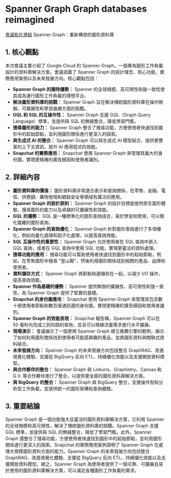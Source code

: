 # Spanner Graph Graph databases reimagined
[會議影片連結](https://www.youtube.com/watch?v=tIYO0aTmv20)
Spanner Graph：重新構想的圖形資料庫

## 1. 核心觀點

本次會議主要介紹了 Google Cloud 的 Spanner Graph，一個專為圖形工作負載設計的資料庫解決方案。會議涵蓋了 Spanner Graph 的設計理念、核心功能、實際應用案例以及未來發展方向。核心觀點包括：

*   **Spanner Graph 的獨特優勢：** Spanner 的全球規模、高可用性和強一致性使其成為運行圖形工作負載的理想平台。
*   **解決圖形資料庫的挑戰：** Spanner Graph 旨在解決傳統圖形資料庫在操作開銷、可擴展性和學習曲線方面的挑戰。
*   **GQL 和 SQL 的互操作性：** Spanner Graph 支援 GQL（Graph Query Language）標準，並提供與 SQL 的無縫整合，降低學習門檻。
*   **搜尋圖形的能力：** Spanner Graph 整合了搜尋功能，方便使用者快速找到圖形中的起始節點，並利用圖形關係進行更深入的探索。
*   **與生成式 AI 的整合：** Spanner Graph 可以與生成式 AI 模型結合，提供更豐富的上下文資訊，提升 AI 應用程式的效能。
*   **Snapchat 的實際應用：** Snapchat 使用 Spanner Graph 來管理其龐大的身份圖，實現更精確的廣告歸因和使用者識別。

## 2. 詳細內容

*   **圖形資料庫的價值：** 圖形資料庫非常適合表示和查詢關係，在零售、金融、電信、供應鏈、藥物發現和網路安全等領域有廣泛的應用。
*   **Spanner Graph 的設計原則：** Spanner Graph 的設計目標是提供原生圖形體驗、搜尋圖形的能力以及卓越的可擴展性和效能。
*   **GQL 的優勢：** GQL 是一種標準化的圖形查詢語言，易於學習和使用，可以簡化複雜的圖形查詢。
*   **Spanner Graph 的查詢優化：** Spanner Graph 針對圖形查詢進行了多項優化，例如向量化處理和因子化處理，以提高查詢效能。
*   **SQL 互操作性的重要性：** Spanner Graph 允許使用者在 SQL 查詢中嵌入 GQL 查詢，或者在 GQL 查詢中使用 SQL 功能，實現更靈活的資料處理。
*   **搜尋功能的應用：** 搜尋功能可以幫助使用者快速找到圖形中的起始節點，例如，在零售圖形中搜尋 "登山鞋"，然後利用圖形關係找到相關的產品、品牌和使用者。
*   **資料儲存方式：** Spanner Graph 將節點和邊儲存在一起，以減少 I/O 操作，提高查詢效能。
*   **Spanner 作為基礎的優勢：** Spanner 提供無限的擴展性、高可用性和強一致性，為 Spanner Graph 提供了堅實的基礎。
*   **Snapchat 的身份圖應用：** Snapchat 使用 Spanner Graph 來管理其包含數十億使用者節點和數百億通訊邊的身份圖，實現更精確的廣告歸因和使用者識別。
*   **Spanner Graph 的效能表現：** Snapchat 報告稱，Spanner Graph 可以在 50 毫秒內完成三到四跳的查詢，並且可以根據流量需求進行水平擴展。
*   **現場演示：** 會議展示了一個使用 Spanner Graph 建立推薦引擎的範例，展示了如何利用圖形關係找到使用者可能感興趣的產品，並將圖形資料與關聯式資料結合。
*   **未來發展方向：** Spanner Graph 的未來發展方向包括整合 GraphRAG、改進視覺化體驗、支援從 BigQuery 反向 ETL、持續優化效能以及支援開放資料模型。
*   **與合作夥伴的整合：** Spanner Graph 與 Linkuris、Graphistry、Canvas 和 G.V. 等合作夥伴進行了整合，以提供更全面的圖形資料庫解決方案。
*   **與 BigQuery 的整合：** Spanner Graph 與 BigQuery 整合，支援操作型和分析型工作負載，並提供統一的圖形架構和查詢體驗。

## 3. 重要結論

Spanner Graph 是一個功能強大且靈活的圖形資料庫解決方案，它利用 Spanner 的全球規模和高可用性，解決了傳統圖形資料庫的挑戰。Spanner Graph 支援 GQL 標準，並提供與 SQL 的無縫整合，降低了學習門檻。此外，Spanner Graph 還整合了搜尋功能，方便使用者快速找到圖形中的起始節點，並利用圖形關係進行更深入的探索。Snapchat 的實際應用案例證明了 Spanner Graph 在處理大規模圖形資料方面的能力。Spanner Graph 的未來發展方向包括整合 GraphRAG、改進視覺化體驗、支援從 BigQuery 反向 ETL、持續優化效能以及支援開放資料模型。總之，Spanner Graph 為使用者提供了一個可靠、可擴展且易於使用的圖形資料庫解決方案，可以滿足各種圖形工作負載的需求。
